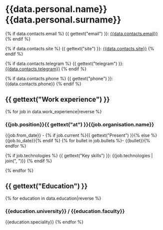 # {{data.personal.name}} {{data.personal.surname}}

{% if data.contacts.email %}
{{ gettext("email") }}: [{{data.contacts.email}}](mailto:{{data.contacts.email}})
{% endif %}

{% if data.contacts.site %}
{{ gettext("site") }}: [{{data.contacts.site}}]({{data.contacts.site}})
{% endif %}

{% if data.contacts.telegram %}
{{ gettext("telegram") }}: [{{data.contacts.telegram}}](https://t.me/{{data.contacts.telegram}})
{% endif %}

{% if data.contacts.phone %}
{{ gettext("phone") }}: {{data.contacts.phone}}
{% endif %}


## {{ gettext("Work experience") }}

{% for job in data.work_experience|reverse %}

### {{job.position}}{{ gettext("at") }}{{job.organisation.name}}
{{job.from_date}} - {% if job.current %}{{ gettext("Present") }}{% else %}{{job.to_date}}{% endif %}
{% for bullet in job.bullets %}- {{bullet}}{% endfor %}

{% if job.technologies %}
{{ gettext("Key skills") }}: {{job.technologies | join(", ")}}
{% endif %}

{% endfor %}

## {{ gettext("Education") }}

{% for education in data.education|reverse %}
### {{education.university}} / {{education.faculty}}
{{education.speciality}}
{% endfor %}
